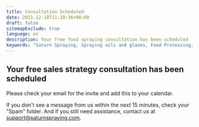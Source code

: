 ```yaml
---
title: Consultation Scheduled
date: 2021-12-18T11:10:36+08:00
draft: false
sitemapExclude: true
language: en
description: Your free food spraying consultation has been scheduled
keywords: "Saturn Spraying, Spraying oils and glazes, Food Processing, Food Production, Our Agents, Our Clients, Distributors, Egg Glazing"
---
```


## Your free sales strategy consultation has been scheduled

Please check your email for the invite and add this to your calendar.

If you don't see a message from us within the next 15 minutes, check your "Spam" folder. And if you still need assistance, contact us at support@saturnspraying.com.


